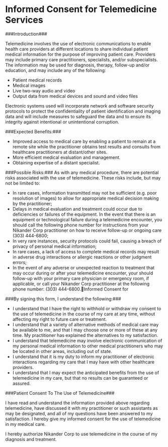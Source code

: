 Informed Consent for Telemedicine Services
===========

###Introduction###

Telemedicine involves the use of electronic communications to enable health care providers at different locations to share individual patient medical information for the purpose of improving patient care. Providers may include primary care practitioners, specialists, and/or subspecialists. The information may be used for diagnosis, therapy, follow-up and/or education, and may include any of the following:

- Patient medical records
- Medical images
- Live two-way audio and video
- Output data from medical devices and sound and video files

Electronic systems used will incorporate network and software security protocols to protect the confidentiality of patient identification and imaging data and will include measures to safeguard the data and to ensure its integrity against intentional or unintentional corruption.

###Expected Benefits:###

- Improved access to medical care by enabling a patient to remain at a remote site while the practitioner obtains test results and consults from healthcare practitioners at distant/other sites.
- More efficient medical evaluation and management.
- Obtaining expertise of a distant specialist.

###Possible Risks:###
As with any medical procedure, there are potential risks associated with the use of telemedicine. These risks include, but may not be limited to:

- In rare cases, information transmitted may not be sufficient (e.g. poor resolution of images) to allow for appropriate medical decision making by the practitioner;
- Delays in medical evaluation and treatment could occur due to deficiencies or failures of the equipment.  In the event that there is an equipment or technological failure during a telemedicine encounter, you should call the following phone number for instructions from your Nikander Corp practitioner on how to receive follow-up or ongoing care (303) 444-6800;
- In very rare instances, security protocols could fail, causing a breach of privacy of personal medical information;
- In rare cases, a lack of access to complete medical records may result in adverse drug interactions or allergic reactions or other judgment errors;
- In the event of any adverse or unexpected reaction to treatment that may occur during or after your telemedicine encounter, your should follow-up with your primary care physician or emergency room, if applicable, or call your Nikander Corp practitioner at the following phone number: (303) 444-6800.Informed Consent for 

###By signing this form, I understand the following:###

- I understand that I have the right to withhold or withdraw my consent to the use of   telemedicine in the course of my care at any time, without affecting my right to future care or treatment.
- I understand that a variety of alternative methods of medical care may be available to me, and that I may choose one or more of these at any time. My practitioner has explained the alternatives to my satisfaction.
- I understand that telemedicine may involve electronic communication of my personal medical information to other medical practitioners who may be located in other areas, including out of state.
- I understand that it is my duty to inform my practitioner of electronic interactions regarding my care that I may have with other healthcare providers.
- I understand that I may expect the anticipated benefits from the use of telemedicine in my care, but that no results can be guaranteed or assured.

###Patient Consent To The Use of Telemedicine###

I have read and understand the information provided above regarding telemedicine, have discussed it with my practitioner or such assistants as may be designated, and all of my questions have been answered to my satisfaction. I hereby give my informed consent for the use of telemedicine in my medical care.

I hereby authorize Nikander Corp to use telemedicine in the course of my diagnosis and treatment.